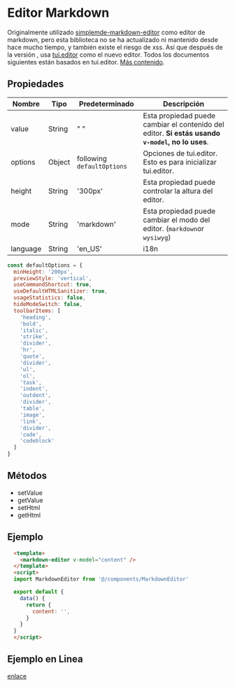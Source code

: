 # Editor Markdown <Badge text="v3.9.3+"/>

Originalmente utilizado [simplemde-markdown-editor](https://github.com/sparksuite/simplemde-markdown-editor) como editor de markdown, pero esta biblioteca no se ha actualizado ni mantenido desde hace mucho tiempo, y también existe el riesgo de xss. Así que después de la versión <Badge text="v3.9.3+"/>, usa [tui.editor](https://github.com/nhnent/tui.editor) como el nuevo editor. Todos los documentos siguientes están basados en tui.editor. [Más contenido](https://github.com/nhnent/tui.editor).

## Propiedades

| Nombre   | Tipo   | Predeterminado             | Descripción                                                                                      |
| -------- | ------ | -------------------------- | ------------------------------------------------------------------------------------------------ |
| value    | String | " "                        | Esta propiedad puede cambiar el contenido del editor. **Si estás usando `v-model`, no lo uses**. |
| options  | Object | following `defaultOptions` | Opciones de tui.editor. Esto es para inicializar tui.editor.                                     |
| height   | String | '300px'                    | Esta propiedad puede controlar la altura del editor.                                             |
| mode     | String | 'markdown'                 | Esta propiedad puede cambiar el modo del editor. (`markdown`or `wysiwyg`)                        |
| language | String | 'en_US'                    | i18n                                                                                             |

```js
const defaultOptions = {
  minHeight: '200px',
  previewStyle: 'vertical',
  useCommandShortcut: true,
  useDefaultHTMLSanitizer: true,
  usageStatistics: false,
  hideModeSwitch: false,
  toolbarItems: [
    'heading',
    'bold',
    'italic',
    'strike',
    'divider',
    'hr',
    'quote',
    'divider',
    'ul',
    'ol',
    'task',
    'indent',
    'outdent',
    'divider',
    'table',
    'image',
    'link',
    'divider',
    'code',
    'codeblock'
  ]
}
```

## Métodos

- setValue
- getValue
- setHtml
- getHtml

## Ejemplo

```html
  <template>
    <markdown-editor v-model="content" />
  </template>
  <script>
  import MarkdownEditor from '@/components/MarkdownEditor'

  export default {
    data() {
      return {
        content: '',
      }
    }
  }
  </script>
```

## Ejemplo en Linea

[enlace](https://panjiachen.github.io/doc-site/#/components/markdown)
